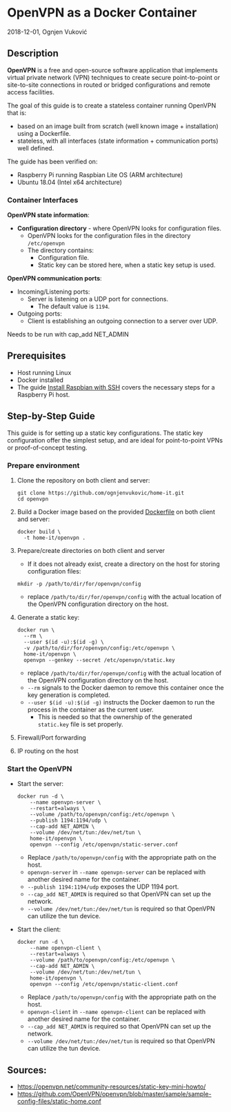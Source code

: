 # OpenVPN as a Docker Container

2018-12-01, Ognjen Vuković

## Description

**OpenVPN** is a free and open-source software application that implements virtual private network (VPN) techniques to create secure point-to-point or site-to-site connections in routed or bridged configurations and remote access facilities.

The goal of this guide is to create a stateless container running OpenVPN that is:

* based on an image built from scratch (well known image + installation) using a Dockerfile.
* stateless, with all interfaces (state information + communication ports) well defined.

The guide has been verified on:

* Raspberry Pi running Raspbian Lite OS (ARM architecture)
* Ubuntu 18.04 (Intel x64 architecture)

### Container Interfaces

**OpenVPN state information**:

* **Configuration directory** - where OpenVPN looks for configuration files.
    * OpenVPN looks for the configuration files in the directory `/etc/openvpn`
    * The directory contains:
        * Configuration file.
        * Static key can be stored here, when a static key setup is used.

**OpenVPN communication ports**:

* Incoming/Listening ports:
    * Server is listening on a UDP port for connections.
        * The default value is `1194`.
* Outgoing ports:
  * Client is establishing an outgoing connection to a server over UDP.

Needs to be run with cap_add NET_ADMIN

## Prerequisites

* Host running Linux
* Docker installed
* The guide [Install Raspbian with SSH](../raspberry-pi/Install%20Raspbian%20with%20SSH.md) covers the necessary steps for a Raspberry Pi host.

## Step-by-Step Guide

This guide is for setting up a static key configurations. The static key configuration offer the simplest setup, and are ideal for point-to-point VPNs or proof-of-concept testing.

### Prepare environment

1. Clone the repository on both client and server:

    ```shell
    git clone https://github.com/ognjenvukovic/home-it.git
    cd openvpn
    ```
2. Build a Docker image based on the provided [Dockerfile](Dockerfile) on both client and server:

    ```shell
    docker build \
      -t home-it/openvpn .
    ```
3. Prepare/create directories on both client and server
    * If it does not already exist, create a directory on the host for storing configuration files:

    ```shell
    mkdir -p /path/to/dir/for/openvpn/config
    ```
    * replace `/path/to/dir/for/openvpn/config` with the actual location of the OpenVPN configuration directory on the host.
4. Generate a static key:

    ```shell
    docker run \
      --rm \
      --user $(id -u):$(id -g) \
      -v /path/to/dir/for/openvpn/config:/etc/openvpn \
      home-it/openvpn \
      openvpn --genkey --secret /etc/openvpn/static.key
    ```
    * replace `/path/to/dir/for/openvpn/config` with the actual location of the OpenVPN configuration directory on the host.
    * `--rm` signals to the Docker daemon to remove this container once the key generation is completed.
    * `--user $(id -u):$(id -g)` instructs the Docker daemon to run the process in the container as the current user.
        * This is needed so that the ownership of the generated `static.key` file is set properly.
5. Firewall/Port forwarding
6. IP routing on the host

### Start the OpenVPN

* Start the server:

    ```shell
    docker run -d \
        --name openvpn-server \
        --restart=always \
        --volume /path/to/openvpn/config:/etc/openvpn \
        --publish 1194:1194/udp \
        --cap-add NET_ADMIN \
        --volume /dev/net/tun:/dev/net/tun \
        home-it/openvpn \
        openvpn --config /etc/openvpn/static-server.conf
    ```
    * Replace `/path/to/openvpn/config` with the appropriate path on the host.
    * `openvpn-server` in `--name openvpn-server` can be replaced with another desired name for the container.
    * `--publish 1194:1194/udp` exposes the UDP 1194 port.
    * `--cap_add NET_ADMIN` is required so that OpenVPN can set up the network.
    * `--volume /dev/net/tun:/dev/net/tun` is required so that OpenVPN can utilize the tun device.
* Start the client:

    ```shell
    docker run -d \
        --name openvpn-client \
        --restart=always \
        --volume /path/to/openvpn/config:/etc/openvpn \
        --cap-add NET_ADMIN \
        --volume /dev/net/tun:/dev/net/tun \
        home-it/openvpn \
        openvpn --config /etc/openvpn/static-client.conf
    ```
    * Replace `/path/to/openvpn/config` with the appropriate path on the host.
    * `openvpn-client` in `--name openvpn-client` can be replaced with another desired name for the container.
    * `--cap_add NET_ADMIN` is required so that OpenVPN can set up the network.
    * `--volume /dev/net/tun:/dev/net/tun` is required so that OpenVPN can utilize the tun device.

## Sources:
* https://openvpn.net/community-resources/static-key-mini-howto/
* https://github.com/OpenVPN/openvpn/blob/master/sample/sample-config-files/static-home.conf